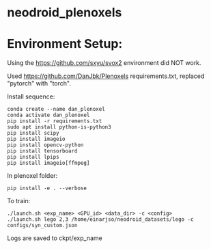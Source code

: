 # neodroid_plenoxels


# Environment Setup:

Using the https://github.com/sxyu/svox2 environment did NOT work.

Used https://github.com/DanJbk/Plenoxels requirements.txt, replaced "pytorch" with "torch".

Install sequence:
```
conda create --name dan_plenoxel
conda activate dan_plenoxel
pip install -r requirements.txt
sudo apt install python-is-python3
pip install scipy
pip install imageio
pip install opencv-python
pip install tensorboard
pip install lpips
pip install imageio[ffmpeg]
```

In plenoxel folder:
```
pip install -e . --verbose
```

To train:
```
./launch.sh <exp_name> <GPU_id> <data_dir> -c <config>
./launch.sh lego 2,3 /home/einarjso/neodroid_datasets/lego -c configs/syn_custom.json
```
Logs are saved to ckpt/exp_name
